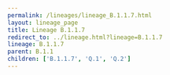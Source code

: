 ```yaml
---
permalink: /lineages/lineage_B.1.1.7.html
layout: lineage_page
title: Lineage B.1.1.7
redirect_to: ../lineage.html?lineage=B.1.1.7
lineage: B.1.1.7
parent: B.1.1
children: ['B.1.1.7', 'Q.1', 'Q.2']
---
```

